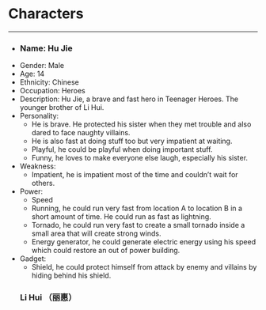 <h1>Characters</h1>
<p></p>
<hr>
<ul>
  <li><h3>Name: Hu Jie</h3></li>
<li>Gender: Male</li>
<li>Age: 14</li>
<li>Ethnicity: Chinese</li>
<li>Occupation: Heroes</li>
<li>Description: Hu Jie, a brave and fast hero in Teenager Heroes. The younger brother of Li Hui.</li>
<li>Personality: 
  <ul>
<li>He is brave. He protected his sister when they met trouble and also dared to face naughty villains.</li>
<li>He is also fast at doing stuff too but very impatient at waiting.</li>
<li>Playful, he could be playful when doing important stuff. </li>
<li>Funny, he loves to make everyone else laugh, especially his sister.</li>
  </ul>
  </li>
<li>Weakness: 
  <ul>
<li>Impatient, he is impatient most of the time and couldn’t wait for others.</li>
  </ul>
<li>Power:
<ul>
  <li>Speed
  <li>Running, he could run very fast from location A to location B in a short amount of time. He could run as fast as lightning. </li>
  <li>Tornado, he could run very fast to create a small tornado inside a small area that will create strong winds. </li>
  <li>Energy generator, he could generate electric energy using his speed which could restore an out of power building.</li>
  </ul>
  </li>
<li>Gadget:
  <ul>
<li>Shield, he could protect himself from attack by enemy and villains by hiding behind his shield.</li>
  </ul>
  </li>
  <h3>Li Hui （丽惠）</h3>

